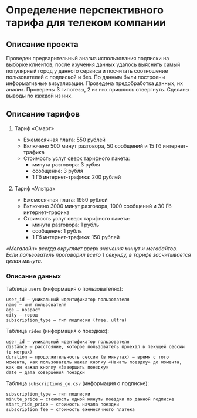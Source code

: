 # Определение перспективного тарифа для телеком компании

## Описание проекта
Проведен предварительный анализ использования подписки на выборке клиентов, после изучения данных удалось выяснить самый популярный город у данного сервиса и посчитать соотношение пользователей с подпиской и без. По данным были построены информативные визуализации. Проведена предобработка 
данных, их анализ. Проверены 3 гипотезы, 2 из них пришлось отвергнуть. Сделаны выводы по каждой из них.


## Описание тарифов

1. Тариф «Смарт»

    - Ежемесячная плата: 550 рублей
    - Включено 500 минут разговора, 50 сообщений и 15 Гб интернет-трафика
    - Стоимость услуг сверх тарифного пакета:
        - минута разговора: 3 рубля
        - сообщение: 3 рубля
        - 1 Гб интернет-трафика: 200 рублей


2. Тариф «Ультра»

    - Ежемесячная плата: 1950 рублей
    - Включено 3000 минут разговора, 1000 сообщений и 30 Гб интернет-трафика
    - Стоимость услуг сверх тарифного пакета:
        - минута разговора: 1 рубль
        - сообщение: 1 рубль
        - 1 Гб интернет-трафика: 150 рублей

*«Мегалайн» всегда округляет вверх значения минут и мегабайтов. Если пользователь проговорил всего 1 секунду, в тарифе засчитывается целая минута.*

### Описание данных

Таблица `users` (информация о пользователях):

    user_id — уникальный идентификатор пользователя
    name — имя пользователя
    age — возраст
    city — город
    subscription_type — тип подписки (free, ultra)

Таблица `rides` (информация о поездках):

    user_id — уникальный идентификатор пользователя
    distance — расстояние, которое пользователь проехал в текущей сессии (в метрах)
    duration — продолжительность сессии (в минутах) — время с того момента, как пользователь нажал кнопку «Начать поездку» до момента, как он нажал кнопку «Завершить поездку»
    date — дата совершения поездки

Таблица `subscriptions_go.csv` (информация о подписке):

    subscription_type — тип подписки
    minute_price — стоимость одной минуты поездки по данной подписке
    start_ride_price — стоимость начала поездки
    subscription_fee — стоимость ежемесячного платежа

    
